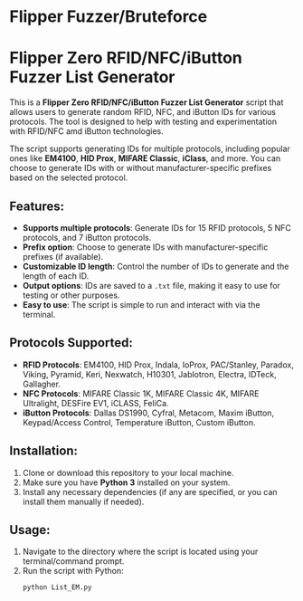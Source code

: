 # Flipper Fuzzer/Bruteforce
# Flipper Zero RFID/NFC/iButton Fuzzer List Generator

This is a **Flipper Zero RFID/NFC/iButton Fuzzer List Generator** script that allows users to generate random RFID, NFC, and iButton IDs for various protocols. The tool is designed to help with testing and experimentation with RFID/NFC amd iButton technologies.

The script supports generating IDs for multiple protocols, including popular ones like **EM4100**, **HID Prox**, **MIFARE Classic**, **iClass**, and more. 
You can choose to generate IDs with or without manufacturer-specific prefixes based on the selected protocol.

## Features:
- **Supports multiple protocols**: Generate IDs for 15 RFID protocols, 5 NFC protocols, and 7 iButton protocols.
- **Prefix option**: Choose to generate IDs with manufacturer-specific prefixes (if available).
- **Customizable ID length**: Control the number of IDs to generate and the length of each ID.
- **Output options**: IDs are saved to a `.txt` file, making it easy to use for testing or other purposes.
- **Easy to use**: The script is simple to run and interact with via the terminal.

## Protocols Supported:
- **RFID Protocols**: EM4100, HID Prox, Indala, IoProx, PAC/Stanley, Paradox, Viking, Pyramid, Keri, Nexwatch, H10301, Jablotron, Electra, IDTeck, Gallagher.
- **NFC Protocols**: MIFARE Classic 1K, MIFARE Classic 4K, MIFARE Ultralight, DESFire EV1, iCLASS, FeliCa.
- **iButton Protocols**: Dallas DS1990, Cyfral, Metacom, Maxim iButton, Keypad/Access Control, Temperature iButton, Custom iButton.

## Installation:
1. Clone or download this repository to your local machine.
2. Make sure you have **Python 3** installed on your system.
3. Install any necessary dependencies (if any are specified, or you can install them manually if needed).

## Usage:
1. Navigate to the directory where the script is located using your terminal/command prompt.
2. Run the script with Python:
   ```bash
   python List_EM.py
